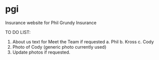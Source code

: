 # pgi

Insurance website for Phil Grundy Insurance

TO DO LIST:
1. About us text for Meet the Team if requested
    a. Phil
    b. Kross
    c. Cody
2. Photo of Cody (generic photo currently used)
3. Update photos if requested.
